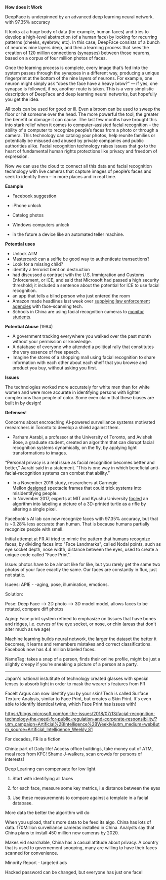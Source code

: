 **How does it Work**

DeepFace is underpinned by an advanced deep learning neural network. with 97.35% accuracy

It looks at a huge body of data (for example, human faces) and tries to develop a high-level abstraction (of a human face) by looking for recurring patterns (cheeks, eyebrow, etc). In this case, DeepFace consists of a bunch of neurons nine layers deep, and then a learning process that sees the creation of 120 million connections (synapses) between those neurons, based on a corpus of four million photos of faces.

Once the learning process is complete, every image that’s fed into the system passes through the synapses in a different way, producing a unique fingerprint at the bottom of the nine layers of neurons. For example, one neuron might simply ask “does the face have a heavy brow?” — if yes, one synapse is followed, if no, another route is taken. This is a very simplistic description of DeepFace and deep learning neural networks, but hopefully you get the idea.









All tools can be used for good or ill. Even a broom can be used to sweep the floor or hit someone over the head. The more powerful the tool, the greater the benefit or damage it can cause. The last few months have brought this into stark relief when it comes to computer-assisted facial recognition – the ability of a computer to recognize people’s faces from a photo or through a camera. This technology can catalog your photos, help reunite families or potentially be misused and abused by private companies and public authorities alike. Facial recognition technology raises issues that go to the heart of fundamental human rights protections like privacy and freedom of expression.

Now we can use the cloud to connect all this data and facial recognition technology with live cameras that capture images of people’s faces and seek to identify them – in more places and in real time.

__Example__

* Facebook suggestion
* iPhone unlock

* Catelog photos
* Windows computers unlock
* in the future a device like an automated teller machine.

__Potential uses__

* Unlock ATM
* Mastercard: can a selfie be good way to authenticate transactions?
* Look for a missing child?
* identify a terrorist bent on destruction
* had discussed a contract with the U.S. Immigration and Customs Enforcement, or ICE, and said that Microsoft had passed a high security threshold; it included a sentence about the potential for ICE to use facial recognition.
* an app that tells a blind person who just entered the room
* Amazon made headlines last week over [supplying law enforcement agencies](https://venturebeat.com/2018/05/22/amazon-is-selling-facial-recognition-technology-to-u-s-law-enforcement/) with face-scanning tech. 
* Schools in China are using facial recognition cameras to [monitor students](https://venturebeat.com/2018/05/28/chinese-schools-are-testing-ai-that-grades-papers-almost-as-well-as-teachers/). 

**Potential Abuse** (1984)

* A government tracking everywhere you walked over the past month without your permission or knowledge. 
* A database of everyone who attended a political rally that constitutes the very essence of free speech.
* Imagine the stores of a shopping mall using facial recognition to share information with each other about each shelf that you browse and product you buy, without asking you first. 

**Issues**

The technologies worked more accurately for white men than for white women and were more accurate in identifying persons with lighter complexions than people of color. Some even claim that these biases are built in by design!

**Defenses!**

Concerns about encroaching AI-powered surveillance systems motivated researchers in Toronto to develop a shield against them. 

* Parham Aarabi, a professor at the University of Toronto, and Avishek Bose, a graduate student, created an algorithm that can disrupt facial recognition systems dynamically, on the fly, by applying light transformations to images.

“Personal privacy is a real issue as facial recognition becomes better and better,” Aarabi said in a statement. “This is one way in which beneficial anti-facial-recognition systems can combat that ability.”

* In a November 2016 study, researchers at Carnegie Mellon [designed](https://www.theverge.com/2016/11/3/13507542/facial-recognition-glasses-trick-impersonate-fool) spectacle frames that could trick systems into misidentifying people.
* In November 2017, experts at MIT and Kyushu University [fooled](https://gizmodo.com/japanese-researchers-trick-ai-into-thinking-3d-printed-1820077664) an algorithm into labeling a picture of a 3D-printed turtle as a rifle by altering a single pixel.



Facebook's AI lab can now recognize faces with 97.35% accuracy, but that is ~0.28% less accurate than human. That is because humans partially recognize people with smell. 

Initial attempt at FR AI tried to mimic the pattern that humans recognize faces, by dividing faces into "Face Landmarks", called Nodal points, such as eye socket depth, nose width, distance between the eyes, used to create a unique code called "Face Print".

Issue: photos have to be almost like for like, but you rarely get the same two photos of your face exactly the same. Our faces are constantly in flux, just not static.

Isuees: APIE - -aging, pose, illumination, emotions.

Solution: 

Pose: Deep Face --> 2D photo --> 3D model model, allows faces to be rotated, compare diff photos

Aging: Face print system refined to emphasize on tissues that have bones and ridges, i.e. curves of the eye socket, or nose, or chin (areas that don't alter much as we age)

Machine learning builds neural network, the larger the dataset the better it becomes, it learns and remembers mistakes and correct classifications. Facebook now has 4.4 million labeled faces. 

NameTag: takes a snap of a person, finds their online profile, might be just a slightly creepy if you're sneaking a picture of a person at a party. 

****

Japan's national instutitute of technology created glasses with special lenses to absorb light in order to mask the wearer's features from FR

FaceIt Argus can now identify you by your skin! Tech is called Surface Texture Analysis, similar to Face Print, but creates a Skin Print. It's even able to identify identical twins, which Face Print has issues with!



https://blogs.microsoft.com/on-the-issues/2018/07/13/facial-recognition-technology-the-need-for-public-regulation-and-corporate-responsibility/?utm_campaign=Artificial%2BIntelligence%2BWeekly&utm_medium=web&utm_source=Artificial_Intelligence_Weekly_81



For decades, FR is a fiction

China: part of Daily life! Access office buildings, take money out of ATM, meal recs from KFC! Shame J-walkers, scan crowds for persons of interests!

Deep Learinng can compensate for low light

1) Start with identifying all faces

2) for each face, measure some key metrics, i.e distance between the eyes

3) Use these measurements to compare against a template in a facial database.

More data the better the algorithm will do

When you upload, that's more data to be feed its algo. China has lots of data. 170Million surveiliance cameras installed in China. Analysts say that China plans to install 450 million new cameras by 2020. 

Makes vid searchable,  China has a casual attitude about privacy. A country that is used to governement snooping, many are willing to have their faces scanned for convenience. 

Minority Report - targeted ads

Hacked password can be changed, but everyone has just one face!



